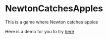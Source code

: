 # NewtonCatchesApples
This is a game where Newton catches apples

Here is a demo for you to try [here](https://replit.com/join/bbfxawmw-codingciass)
